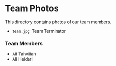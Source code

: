 # Team Photos

This directory contains photos of our team members.

- `team.jpg`: Team Terminator

### Team Members
- Ali Tahvilian
- Ali Heidari